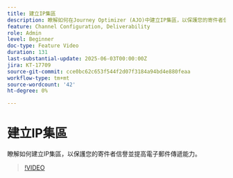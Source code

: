 ```yaml
---
title: 建立IP集區
description: 瞭解如何在Journey Optimizer (AJO)中建立IP集區，以保護您的寄件者信譽並提升電子郵件傳遞能力。
feature: Channel Configuration, Deliverability
role: Admin
level: Beginner
doc-type: Feature Video
duration: 131
last-substantial-update: 2025-06-03T00:00:00Z
jira: KT-17709
source-git-commit: cce0bc62c653f544f2d07f3184a94bd4e880feaa
workflow-type: tm+mt
source-wordcount: '42'
ht-degree: 0%

---
```



# 建立IP集區

瞭解如何建立IP集區，以保護您的寄件者信譽並提高電子郵件傳遞能力。

>[!VIDEO](https://video.tv.adobe.com/v/3463260/?learn=on&enablevpops&captions=chi_hant)

